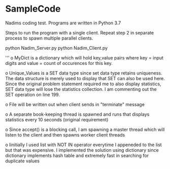 # SampleCode
Nadims coding test. Programs are written in Python 3.7

Steps to run the program with a single client. Repeat step 2 in separate process to spawn multiple parallel clients.

python Nadim_Server.py
python Nadim_Client.py


'''
o MyDict is a dictionary which will hold key,value pairs where key = input digits and value = count of occurences for this key.

o Unique_Values is a SET data type since set data type retains uniqueness. The data structure is merely used to display that SET 
  can also be used here. Since the original problem statement required me to also display statistics, SET data type will lose the
  statistics collection. I am commenting out the SET operation on line 199.

o File will be written out when client sends in "terminate" message

o A separate book-keeping thread is spawned and runs that displays statistics every 10 seconds (original requirement)

o Since accept() is a blocking call, I am spawning a master thread which will listen to the client and then spawns worker client threads

o Iinitially I used list with NOT IN operator everytime I appeneded to the list but that was expensive. I implemented the solution
  using dictionary since dictionary implements hash table and extremely fast in searching for duplicate values

